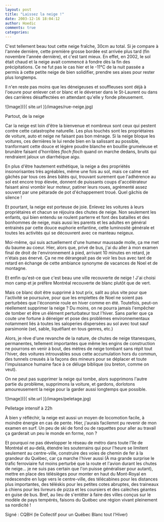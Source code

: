 ```yaml
---
layout: post
title: "Laissez la neige !"
date: 2003-12-16 18:04:12
author: Hoedic
comments: true
categories: 
---
```



C'est tellement beau tout cette neige fraîche, 30cm au total. Si je compare à l'année dernière, cette première grosse bordée est arrivée plus tard (fin novembre l'année dernière), et c'est tant mieux. En effet, en 2002, le sol était chaud et la neige avait commencé à fondre dès la fin des précipitations. Ce ne fut pas le cas hier et le -11°C de la nuit passée a permis à cette petite neige de bien solidifier, prendre ses aises pour rester plus longtemps.

Il n'en reste pas moins que les déneigeuses et souffleuses sont déjà à l'oeuvre pour enlever cet or blanc et le déverser dans le St-Laurent ou dans des carrières désaffectées en attendant qu'elle y fonde piteusement.

![Image]({{ site.url }}/images/rue-neige.jpg)
<div class="photoattrib">Partout, de la neige</div>



Car la neige est loin d'être la bienvenue et nombreux sont ceux qui pestent contre cette catastrophe naturelle. Les plus touchés sont les propriétaires de voiture, auto et neige ne faisant pas bon ménage. Si la neige bloque les voitures, ces dernières le lui rende bien en la salissant au possible, tranformant cette douce et légère poudre blanche en bouillie grumeleuse et brunâtre faisant d'horribles *floch floch* quand on marche dedans, bruits qui rendraient jaloux un diarrhéique aigu.

En plus d'être hautement esthétique, la neige a des propriétés insonorisantes très agréables, même une fois au sol, mais ce calme est gâchés par tous ces ânes bâtés qui, trouvant surement que l'adhérence au sol est encore trop élevée, donnent de puissants coups d'accélérateur faisant ainsi vrombir leur moteur, patiner leurs roues, agrémenté assez souvent par une pétarade de pot d'échappement troué. Quel gâchis de silence !

Et pourtant, la neige est porteuse de joie. Enlevez les voitures à leurs propriétaires et chacun se réjouira des chutes de neige. Non seulement les enfants, qui bien entendu se roulent parterre et font des batailles et des bonhommes de neige, mais aussi les parents et les adultes en général entrainés par cette douce euphorie enfantine, cette luminosité générale et toutes les activités qui se découvrent avec ce manteau neigeux.

Moi-même, qui suis actuellement d'une humeur maussade molle, ça me met du baume au coeur. Hier, alors que, privé de bus, j'ai du aller à mon examen final de droit de l'environnement à pied, arrivant 10 minutes en retard, je n'étais pas énervé. Ça ne me dérangeait pas de voir les bus avec tant de retard en échange de cette ambiance synonyme de vacances de Noel et de montagne.

Et enfin qu'est-ce que c'est beau une ville recouverte de neige ! J'ai choisi mon camp et je préfère Montréal recouverte de blanc plutôt que de vert.

Mais ce blanc doit être supprimé à tout prix, salit au plus vite pour que l'activité se poursuive, pour que les emplettes de Noel ne soient pas perturbées que l'économie roule en hiver comme en été. Toutefois, peut-on réellement supprimer la neige ? Du moins, on ne pourra jamais l'empêcher de tomber et être un élément perturbateur tout l'hiver. Sans parler que ça coute une fortune à déneiger et pose des problèmes environnementaux notamment liés à toutes les saloperies dispersées au sol avec tout sauf parsimonie (sel, sable, liquéfiant en tous genres, etc.)

Alors, je rêve d'une revanche de la nature, de chutes de neige titanesques, permanentes, tellement importantes que même les engins de construction ne pourrons en venir à bout, des mètres de neige tombant sans répit tout l'hiver, des voitures introuvables sous cette accumulation hors du commun, des tunnels creusés à la façons des mineurs pour se déplacer et toute l'impuissance humaine face à ce déluge biblique (ou breton, comme on veut).

On ne peut pas supprimer la neige qui tombe, alors supprimons l'autre partie du problème, supprimons la voiture, et gardons, dorlotons amoureusement la neige pour la garder aussi longtemps que possible.

![Image]({{ site.url }}/images/peletage.jpg)
<div class="photoattrib">Pelletage intensif à 22h</div>



À bien y réfléchir, la neige est aussi un moyen de locomotion facile, à moindre énergie en cas de pente. Hier, j'aurais facilemnt pu revenir de mon examen en surf. Un peu de ski de fond ou de raquettes pour aller au travail ça garderait un peu le monde en forme, non ?

Et pourquoi ne pas développer le réseau de métro dans toute l'île de Montréal et au-delà, étendre les souterrains qui pour l'heure se limitent seulement au centre-ville, construire des voies de chemin de fer à la grandeur du Québec, car ça marche l'hiver aussi (À ma grande surprise le trafic ferroviaire fut moins perturbé que la route et l'avion durant les chutes de neige... je ne suis pas certain que l'on puisse généraliser pour autant), mettre en place des télésièges pour monter en haut du Mont-Royal en redescendre en luge vers le centre-ville, des télécabines pour les distances plus importantes, des téléskis pour les petites cotes abruptes, des traineaux à chiens pour les livreurs de pizza et les coursiers et des calèches géantes en guise de bus. Bref, au lieu de s'entêter à faire des villes conçus sur le modèle de pays tempérés, faisons du Québec une région vivant pleinement sa nordicité !

Signé : CQBH (le Collectif pour un Québec Blanc tout l'Hiver)